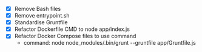 - [x] Remove Bash files
- [x] Remove entrypoint.sh
- [x] Standardise Gruntfile
- [x] Refactor Dockerfile CMD to node app/index.js
- [x] Refactor Docker Compose files to use command 
  - command: node node_modules/.bin/grunt --gruntfile app/Gruntfile.js
